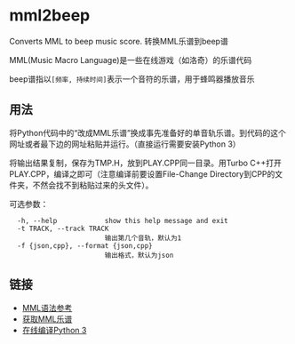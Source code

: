 # mml2beep
Converts MML to beep music score. 转换MML乐谱到beep谱

MML(Music Macro Language)是一些在线游戏（如洛奇）的乐谱代码

beep谱指以`[频率, 持续时间]`表示一个音符的乐谱，用于蜂鸣器播放音乐

## 用法
将Python代码中的“改成MML乐谱”换成事先准备好的单音轨乐谱。到代码的这个网址或者最下边的网址粘贴并运行。（直接运行需要安装Python 3）

将输出结果复制，保存为TMP.H，放到PLAY.CPP同一目录。用Turbo C++打开PLAY.CPP，编译之即可（注意编译前要设置File-Change Directory到CPP的文件夹，不然会找不到粘贴过来的头文件）。

可选参数：

```
  -h, --help            show this help message and exit
  -t TRACK, --track TRACK
                        输出第几个音轨，默认为1
  -f {json,cpp}, --format {json,cpp}
                        输出格式，默认为json
```

## 链接
* [MML语法参考](https://mabinogi.fws.tw/ac_com_annzyral.php)
* [获取MML乐谱](https://mabinogi.fws.tw/ac_comproser.php)
* [在线编译Python 3](https://c.runoob.com/compile/9)
